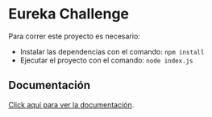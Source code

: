 # Eureka Challenge
Para correr este proyecto es necesario:
- Instalar las dependencias con el comando:  `npm install`
- Ejecutar el proyecto con el comando: `node index.js`

## Documentación
[Click aquí para ver la documentación](https://documenter.getpostman.com/view/13424398/TVejhAJR).